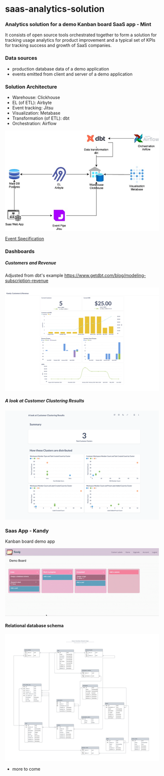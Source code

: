 # saas-analytics-solution

### Analytics solution for a demo Kanban board SaaS app - Mint



It consists of open source tools orchestrated together to form a solution for tracking usage analytics for product improvement
and a typical set of KPIs for tracking success and growth of SaaS companies.

### Data sources
- production database data of a demo application
- events emitted from client and server of a demo application

### Solution Architecture

- Warehouse: Clickhouse
- EL (of ETL): Airbyte
- Event tracking: Jitsu
- Visualization: Metabase
- Transformation (of ETL): dbt
- Orchestration: Airflow

![architecture diagram](diagrams_and_spec/Architecture_diagram.jpg)

[Event Specification](diagrams_and_spec/event_spec.md)

### Dashboards

##### Customers and Revenue

Adjusted from dbt's example https://www.getdbt.com/blog/modeling-subscription-revenue

![customers and revenue dashboard](diagrams_and_spec/dashboards/Kandy%20Customers%20&%20Revenue.png)

##### A look at Customer Clustering Results

![customer cluster dashboard](diagrams_and_spec/dashboards/Kandy%20Customer%20Segments.png)

### Saas App - Kandy

Kanban board demo app

![demo](diagrams_and_spec/Demo.gif)

#### Relational database schema

![database schema](diagrams_and_spec/Database%20schema.png)

+ more to come
